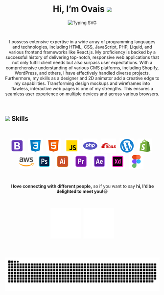 
<h1 align="center">Hi, I’m Ovais <img src="https://media.giphy.com/media/hvRJCLFzcasrR4ia7z/giphy.gif" width="35"></h1>

<div align="center">
  
![Typing SVG](https://readme-typing-svg.herokuapp.com?font=ROBOT&size=25&color=39FF14&background=000000&center=true&vCenter=true&width=490&lines=%3E+Welcome+to+my+GitHub+profile...!)

</div>
<br>



<p align="center">I possess extensive expertise in a wide array of programming languages and technologies, including HTML, CSS, JavaScript, PHP, Liquid, and various frontend frameworks like React.js. My proficiency is backed by a successful history of delivering top-notch, responsive web applications that not only fulfill client needs but also surpass user expectations.
With a comprehensive understanding of various CMS platforms, including Shopify, WordPress, and others, I have effectively handled diverse projects. Furthermore, my skills as a designer and 2D animator add a creative edge to my capabilities.
Transforming design mockups and wireframes into flawless, interactive web pages is one of my strengths. This ensures a seamless user experience on multiple devices and across various browsers.</p>

<br>

## <img src="https://media2.giphy.com/media/QssGEmpkyEOhBCb7e1/giphy.gif?cid=ecf05e47a0n3gi1bfqntqmob8g9aid1oyj2wr3ds3mg700bl&rid=giphy.gif" width ="25"><b> Skills</b>
<p align="center">
  <br><br>
    <img src="/Ovais-bootstrap.png"
 width="48" height="48" /> &nbsp;
  <img src="/Ovais-css3.png"
 width="48" height="48" /> &nbsp;
  <img src="/Ovais-html5.png"
 width="48" height="48" /> &nbsp;
  <img src="/Ovais-Javascript.png"
 width="48" height="48" /> &nbsp;
  <img src="/Ovais-php.png"
 width="48" height="48" /> &nbsp;
  <img src="/Ovais-rails.png"
 width="48" height="48" /> &nbsp;
  <img src="/Ovais-wordpress.png"
 width="48" height="48" /> &nbsp;
  <img src="/Ovais-Shopify.png"
 width="48" height="48" /> &nbsp;
  <img src="/Ovais-aws1.png"
 width="48" height="48" /> &nbsp;
  <img src="/Ovais-ps.png"
 width="48" height="48" /> &nbsp;
<img src="/Ovais-illustrator.png"
 width="48" height="48" /> &nbsp;
<img src="/Ovais-pp.png"
 width="48" height="48" /> &nbsp;
<img src="/Ovais-AE.png"
 width="48" height="48" /> &nbsp;
  <img src="/Ovais-xd.png"
 width="48" height="48" /> &nbsp;
  <img src="/Ovais-figma.png"
 width="48" height="48" /> &nbsp;
</p>

<br> 

 <p align="center"><b>I love connecting with different people,</b> so if you want to say <b>hi, I'd be delighted to meet you!</b>😃</p>
 
<br>

<p align="center">
<a href="https://www.linkedin.com/in/ovaisuddinshaikh" target="blank"><img align="center" src="/Ovais-linkedin.gif" alt="Ovais-linkedin" height="100" width="100" /></a>
&nbsp;<a href="mailto:shaikhovaisuddin.96@gmail.com" target="blank"><img align="center" src="/Ovais-gmail.gif" alt="Ovais-Gmail" height="100" width="100" /></a>
 
  <br><br>
   <p align="center">
  <img src="https://github.com/DHANOLA/DHANOLA/raw/output/github-contribution-grid-snake.svg" alt="snake"></center>
</p>

  
<!---
You can copy ✨ special ✨ README from ovaisshaikhh
--->
